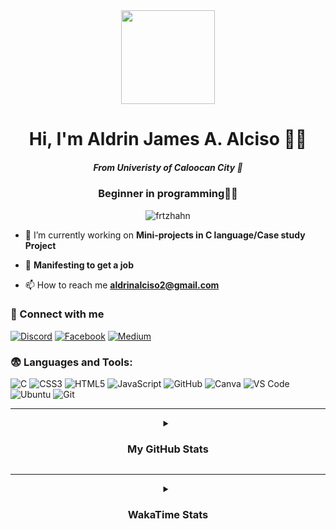 <div align="center">
  <img height="150" src="https://miro.medium.com/v2/1*tGHAV9yItR_FISNYM7HGqQ.gif"  />
</div>

<h1 align="center">Hi, I'm Aldrin James A. Alciso 👨‍💻</h1>
<h5 align="center">From Univeristy of Caloocan City 🏫</h1>
<h3 align="center">Beginner in programming🥀💔</h3>

<p align="center"> <img src="https://komarev.com/ghpvc/?username=frtzhahn&label=Profile%20views&color=0e75b6&style=flat" alt="frtzhahn" /> </p>


- 🤗 I’m currently working on **Mini-projects in C language/Case study Project**

- 🤞 **Manifesting to get a job**

- 📫 How to reach me **aldrinalciso2@gmail.com**


### 🤝 Connect with me

[![Discord](https://img.shields.io/badge/Discord-5865F2?style=for-the-badge&logo=discord&logoColor=white)](https://discord.com/users/drin0_o)
[![Facebook](https://img.shields.io/badge/Facebook-1877F2?style=for-the-badge&logo=facebook&logoColor=white)](https://web.facebook.com/aldrin.alciso.2024)
[![Medium](https://img.shields.io/badge/Medium-12100E?style=for-the-badge&logo=medium&logoColor=white)](https://medium.com/@liohaym)

</p>

### 😨 Languages and Tools:

![C](https://img.shields.io/badge/C-00599C?style=for-the-badge&logo=c&logoColor=white)
![CSS3](https://img.shields.io/badge/CSS3-1572B6?style=for-the-badge&logo=css3&logoColor=white)
![HTML5](https://img.shields.io/badge/HTML5-E34F26?style=for-the-badge&logo=html5&logoColor=white)
![JavaScript](https://img.shields.io/badge/JavaScript-F7DF1E?style=for-the-badge&logo=javascript&logoColor=black)
![GitHub](https://img.shields.io/badge/GitHub-181717?style=for-the-badge&logo=github&logoColor=white)
![Canva](https://img.shields.io/badge/Canva-00C4CC?style=for-the-badge&logo=canva&logoColor=white)
![VS Code](https://img.shields.io/badge/VS%20Code-007ACC?style=for-the-badge&logo=visual-studio-code&logoColor=white)
![Ubuntu](https://img.shields.io/badge/Ubuntu-E95420?style=for-the-badge&logo=ubuntu&logoColor=white)
![Git](https://img.shields.io/badge/Git-F05032?style=for-the-badge&logo=git&logoColor=white)




---

<details align="center">
  <summary> <h3>My GitHub Stats</h3> </summary>
  

[![Frtzhahn's github activity graph](https://github-readme-activity-graph.vercel.app/graph?username=Frtzhahn&theme=react)](https://github.com/ashutosh00710/github-readme-activity-graph)

<div align="center">
  <img width="400" src="https://github-readme-stats.vercel.app/api?username=frtzhahn&show_icons=true&theme=react&hide_border=true&bg_color=0d1117" />
  <img width="425" src="https://github-readme-streak-stats.herokuapp.com?user=frtzhahn&theme=react&hide_border=true&background=0d1117" />
  <img width="400" src="https://github-readme-stats.vercel.app/api/top-langs/?username=frtzhahn&layout=compact&theme=react&hide=Jupyter%20Notebook&hide_border=true&bg_color=0d1117" />
</div>
</details>


---  
<details align="center">
  <summary><h3>WakaTime Stats</h3></summary>

<!--START_SECTION:waka-->
![Code Time](http://img.shields.io/badge/Code%20Time-10%20hrs%2051%20mins-blue)

![Lines of code](https://img.shields.io/badge/From%20Hello%20World%20I%27ve%20Written-15.0%20thousand%20lines%20of%20code-blue)

**I'm a Night 🦉** 

```text
🌞 Morning                60 commits          ███░░░░░░░░░░░░░░░░░░░░░░   13.54 % 
🌆 Daytime                84 commits          █████░░░░░░░░░░░░░░░░░░░░   18.96 % 
🌃 Evening                219 commits         ████████████░░░░░░░░░░░░░   49.44 % 
🌙 Night                  80 commits          █████░░░░░░░░░░░░░░░░░░░░   18.06 % 
```
📅 **I'm Most Productive on Saturday** 

```text
Monday                   11 commits          █░░░░░░░░░░░░░░░░░░░░░░░░   02.48 % 
Tuesday                  12 commits          █░░░░░░░░░░░░░░░░░░░░░░░░   02.71 % 
Wednesday                10 commits          █░░░░░░░░░░░░░░░░░░░░░░░░   02.26 % 
Thursday                 4 commits           ░░░░░░░░░░░░░░░░░░░░░░░░░   00.90 % 
Friday                   133 commits         ████████░░░░░░░░░░░░░░░░░   30.02 % 
Saturday                 169 commits         ██████████░░░░░░░░░░░░░░░   38.15 % 
Sunday                   104 commits         ██████░░░░░░░░░░░░░░░░░░░   23.48 % 
```


📊 **This Week I Spent My Time On** 

```text
💬 Programming Languages: 
C                        8 hrs 46 mins       ████████████████████████░   97.95 % 
YAML                     10 mins             █░░░░░░░░░░░░░░░░░░░░░░░░   02.02 % 
Markdown                 0 secs              ░░░░░░░░░░░░░░░░░░░░░░░░░   00.02 % 
Other                    0 secs              ░░░░░░░░░░░░░░░░░░░░░░░░░   00.01 % 

🔥 Editors: 
VS Code                  8 hrs 57 mins       █████████████████████████   100.00 % 

🐱‍💻 Projects: 
C_language               8 hrs 38 mins       ████████████████████████░   96.45 % 
c                        7 mins              ░░░░░░░░░░░░░░░░░░░░░░░░░   01.33 % 
codin&programming        5 mins              ░░░░░░░░░░░░░░░░░░░░░░░░░   01.02 % 
C_testing_ground         4 mins              ░░░░░░░░░░░░░░░░░░░░░░░░░   00.88 % 
c.lang.practices         1 min               ░░░░░░░░░░░░░░░░░░░░░░░░░   00.32 % 

💻 Operating System: 
Windows                  8 hrs 57 mins       █████████████████████████   100.00 % 
```


<!--END_SECTION:waka-->


<div align="center">
<img height="500"src="https://media.tenor.com/q5JB-FKUvSIAAAAM/queendugif-peace.gif"/>
</div>


</details>





